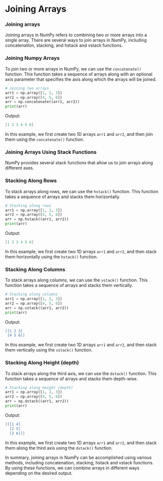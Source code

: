 # Joining Arrays

### Joining arrays

Joining arrays in NumPy refers to combining two or more arrays into a single array. There are several ways to join arrays in NumPy, including concatenation, stacking, and hstack and vstack functions.

### Joining Numpy Arrays

To join two or more arrays in NumPy, we can use the `concatenate()` function. This function takes a sequence of arrays along with an optional axis parameter that specifies the axis along which the arrays will be joined.

```python
# Joining two arrays
arr1 = np.array([1, 2, 3])
arr2 = np.array([4, 5, 6])
arr = np.concatenate((arr1, arr2))
print(arr)
```

Output:

```csharp
[1 2 3 4 5 6]
```

In this example, we first create two 1D arrays `arr1` and `arr2`, and then join them using the `concatenate()` function.

### Joining Arrays Using Stack Functions

NumPy provides several stack functions that allow us to join arrays along different axes.

### **Stacking Along Rows**

To stack arrays along rows, we can use the `hstack()` function. This function takes a sequence of arrays and stacks them horizontally.

```python
# Stacking along rows
arr1 = np.array([1, 2, 3])
arr2 = np.array([4, 5, 6])
arr = np.hstack((arr1, arr2))
print(arr)
```

Output:

```csharp
[1 2 3 4 5 6]
```

In this example, we first create two 1D arrays `arr1` and `arr2`, and then stack them horizontally using the `hstack()` function.

### **Stacking Along Columns**

To stack arrays along columns, we can use the `vstack()` function. This function takes a sequence of arrays and stacks them vertically.

```python
# Stacking along columns
arr1 = np.array([1, 2, 3])
arr2 = np.array([4, 5, 6])
arr = np.vstack((arr1, arr2))
print(arr)
```

Output:

```lua
[[1 2 3]
 [4 5 6]]
```

In this example, we first create two 1D arrays `arr1` and `arr2`, and then stack them vertically using the `vstack()` function.

### **Stacking Along Height (depth)**

To stack arrays along the third axis, we can use the `dstack()` function. This function takes a sequence of arrays and stacks them depth-wise.

```python
# Stacking along height (depth)
arr1 = np.array([1, 2, 3])
arr2 = np.array([4, 5, 6])
arr = np.dstack((arr1, arr2))
print(arr)
```

Output:

```lua
[[[1 4]
  [2 5]
  [3 6]]]
```

In this example, we first create two 1D arrays `arr1` and `arr2`, and then stack them along the third axis using the `dstack()` function.

In summary, joining arrays in NumPy can be accomplished using various methods, including concatenation, stacking, hstack and vstack functions. By using these functions, we can combine arrays in different ways depending on the desired output.
